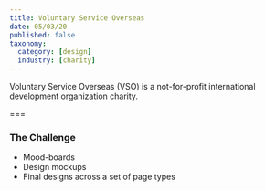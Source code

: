```yaml
---
title: Voluntary Service Overseas
date: 05/03/20
published: false
taxonomy:
  category: [design]
  industry: [charity]
---
```


Voluntary Service Overseas (VSO) is a not-for-profit international development organization charity.

===

### The Challenge



* Mood-boards
* Design mockups
* Final designs across a set of page types

